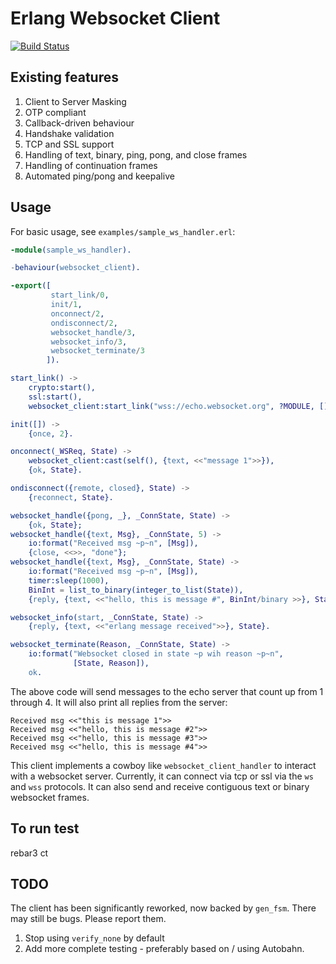 # Erlang Websocket Client

[![Build Status](https://travis-ci.org/sanmiguel/websocket_client.svg?branch=master)](https://travis-ci.org/sanmiguel/websocket_client)

## Existing features

1. Client to Server Masking
2. OTP compliant
3. Callback-driven behaviour
3. Handshake validation
4. TCP and SSL support
5. Handling of text, binary, ping, pong, and close frames
6. Handling of continuation frames
7. Automated ping/pong and keepalive

## Usage

For basic usage, see `examples/sample_ws_handler.erl`:

```erlang
-module(sample_ws_handler).

-behaviour(websocket_client).

-export([
         start_link/0,
         init/1,
         onconnect/2,
         ondisconnect/2,
         websocket_handle/3,
         websocket_info/3,
         websocket_terminate/3
        ]).

start_link() ->
    crypto:start(),
    ssl:start(),
    websocket_client:start_link("wss://echo.websocket.org", ?MODULE, []).

init([]) ->
    {once, 2}.

onconnect(_WSReq, State) ->
    websocket_client:cast(self(), {text, <<"message 1">>}),
    {ok, State}.

ondisconnect({remote, closed}, State) ->
    {reconnect, State}.

websocket_handle({pong, _}, _ConnState, State) ->
    {ok, State};
websocket_handle({text, Msg}, _ConnState, 5) ->
    io:format("Received msg ~p~n", [Msg]),
    {close, <<>>, "done"};
websocket_handle({text, Msg}, _ConnState, State) ->
    io:format("Received msg ~p~n", [Msg]),
    timer:sleep(1000),
    BinInt = list_to_binary(integer_to_list(State)),
    {reply, {text, <<"hello, this is message #", BinInt/binary >>}, State + 1}.

websocket_info(start, _ConnState, State) ->
    {reply, {text, <<"erlang message received">>}, State}.

websocket_terminate(Reason, _ConnState, State) ->
    io:format("Websocket closed in state ~p wih reason ~p~n",
              [State, Reason]),
    ok.
```

The above code will send messages to the echo server that count up
from 1 through 4. It will also print all replies from the server:

```
Received msg <<"this is message 1">>
Received msg <<"hello, this is message #2">>
Received msg <<"hello, this is message #3">>
Received msg <<"hello, this is message #4">>
```

This client implements a cowboy like `websocket_client_handler` to
interact with a websocket server. Currently, it can connect via tcp or
ssl via the `ws` and `wss` protocols. It can also send and receive
contiguous text or binary websocket frames.

## To run test

  rebar3 ct

## TODO

The client has been significantly reworked, now backed by `gen_fsm`. There may still be bugs.
Please report them.

1. Stop using `verify_none` by default
2. Add more complete testing - preferably based on / using Autobahn.
